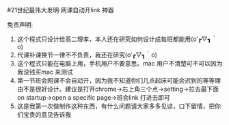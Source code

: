 #21世纪最伟大发明·网课自动开link 神器

免责声明:
1. 这个程式只设计给高二理孝，本人还在研究如何设计成每班都能用(o′┏▽┓｀o) 
2. 代课补课换节一律不不负责，我还在研究(o′┏▽┓｀o) 
3. 这个程式只能在电脑上用，手机用户不要意思。mac 用户不清楚可不可以因为我没钱买mac 来测试
4. 第一节班会网课不会自动开，因为我不知道你们几点起床可能会迟到的等等理由不是很好设计。建议是打开chrome->右上角三个点->setting->拉去最下面on startup->open a specific page->班会link 打进去即可
5. 这是我第一次做制作这种东西，有什么问题请大家多多见谅，口下留情，把你们宝贵的意见告诉我

